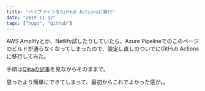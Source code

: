 ```yaml
---
title: "パイプラインをGitHub Actionsに移行"
date: "2019-11-12"
tags: ["hugo", "github"]
---
```


AWS Amplifyとか、Netlify試したりしていたら、Azure Pipelineでのこのページのビルドが通らなくなってしまったので、設定し直しのついでにGitHub Actionsに移行してみた。

手順は[Qiitaの記事](https://qiita.com/peaceiris/items/d401f2e5724fdcb0759d)を見ながらそのままで。

思ったより簡単にできてしまって、最初からこれでよかった感が。。

